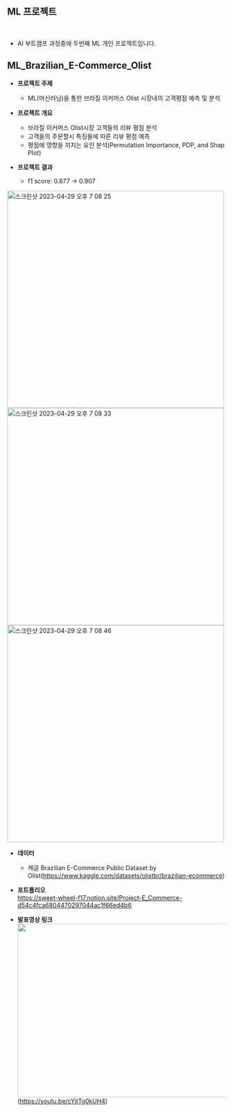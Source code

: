 ## ML 프로젝트
<br>

- AI 부트캠프 과정중에 두번째 ML 개인 프로젝트입니다. <br>

## ML_Brazilian_E-Commerce_Olist
- **프로젝트 주제**
  - ML(머신러닝)을 통한 브라질 이커머스 Olist 시장내의 고객평점 예측 및 분석

- **프로젝트 개요**
  - 브라질 이커머스 Olist시장 고객들의 리뷰 평점 분석
  - 고객들의 주문할시 특징들에 따른 리뷰 평점 예측
  - 평점에 영향을 끼치는 요인 분석(Permutation Importance, PDP, and Shap Plot)

- **프로젝트 결과**  
  - f1 score: 0.877 → 0.907

<img width="500" alt="스크린샷 2023-04-29 오후 7 08 25" src="https://user-images.githubusercontent.com/101457515/235297281-3374f42c-e8d3-4306-9eef-89fbf2719c9a.png">

<img width="500" alt="스크린샷 2023-04-29 오후 7 08 33" src="https://user-images.githubusercontent.com/101457515/235297259-7f934bea-d201-4a18-ba70-b3cadef30b72.png">

<img width="500" alt="스크린샷 2023-04-29 오후 7 08 46" src="https://user-images.githubusercontent.com/101457515/235297266-f7af5eb1-b574-4a30-8473-153bc71d4b81.png">



- **데이터**  
  - 케글 Brazilian E-Commerce Public Dataset by Olist(https://www.kaggle.com/datasets/olistbr/brazilian-ecommerce) 

- **포트폴리오**  
https://sweet-wheel-f17.notion.site/Project-E_Commerce-d54c4fca6804470297044ac1f66ed4b6

- **발표영상 링크**    
<img src="https://user-images.githubusercontent.com/101457515/196030344-38ac1d9f-f79a-4090-98ba-18de8172d7c7.jpeg" width="700" height="400"/> <br>
(https://youtu.be/cYjtTg0kUH4)



<br><br>

